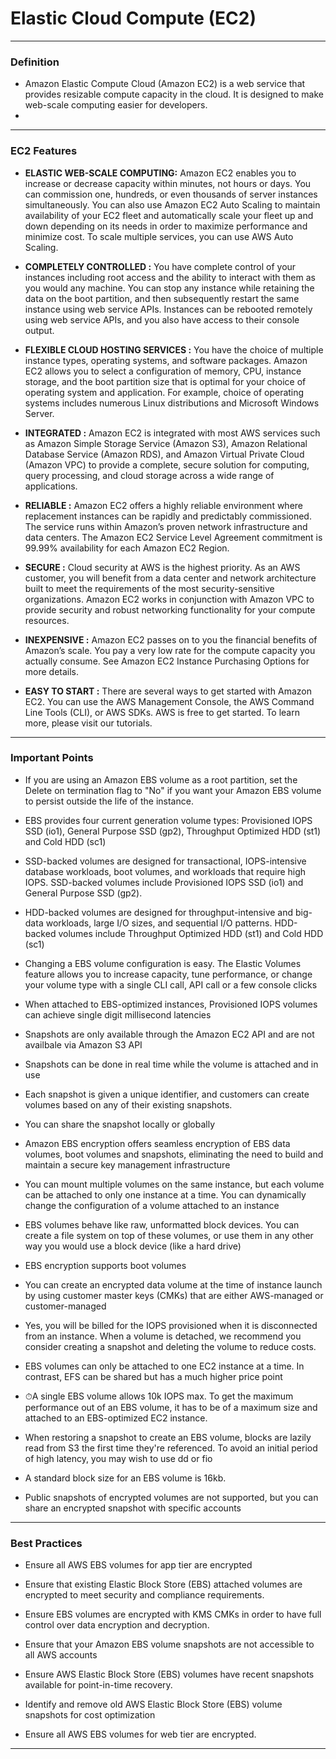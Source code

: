 
# Elastic Cloud Compute (EC2) 
***
### **Definition** 

-   Amazon Elastic Compute Cloud (Amazon EC2) is a web service that provides resizable compute capacity in the cloud. It is designed to make web-scale computing easier for developers.
-   

***
### **EC2 Features** 

-   **ELASTIC WEB-SCALE COMPUTING:**  Amazon EC2 enables you to increase or decrease capacity within minutes, not hours or days. You can commission one, hundreds, or even thousands of server instances simultaneously. You can also use Amazon EC2 Auto Scaling to maintain availability of your EC2 fleet and automatically scale your fleet up and down depending on its needs in order to maximize performance and minimize cost. To scale multiple services, you can use AWS Auto Scaling.

-   **COMPLETELY CONTROLLED :** You have complete control of your instances including root access and the ability to interact with them as you would any machine. You can stop any instance while retaining the data on the boot partition, and then subsequently restart the same instance using web service APIs. Instances can be rebooted remotely using web service APIs, and you also have access to their console output.

-   **FLEXIBLE CLOUD HOSTING SERVICES :** You have the choice of multiple instance types, operating systems, and software packages. Amazon EC2 allows you to select a configuration of memory, CPU, instance storage, and the boot partition size that is optimal for your choice of operating system and application. For example, choice of operating systems includes numerous Linux distributions and Microsoft Windows Server.

-   **INTEGRATED :** Amazon EC2 is integrated with most AWS services such as Amazon Simple Storage Service (Amazon S3), Amazon Relational Database Service (Amazon RDS), and Amazon Virtual Private Cloud (Amazon VPC) to provide a complete, secure solution for computing, query processing, and cloud storage across a wide range of applications.

-   **RELIABLE :** Amazon EC2 offers a highly reliable environment where replacement instances can be rapidly and predictably commissioned. The service runs within Amazon’s proven network infrastructure and data centers. The Amazon EC2 Service Level Agreement commitment is 99.99% availability for each Amazon EC2 Region.

-   **SECURE :** Cloud security at AWS is the highest priority. As an AWS customer, you will benefit from a data center and network architecture built to meet the requirements of the most security-sensitive organizations. Amazon EC2 works in conjunction with Amazon VPC to provide security and robust networking functionality for your compute resources.

-   **INEXPENSIVE :** Amazon EC2 passes on to you the financial benefits of Amazon’s scale. You pay a very low rate for the compute capacity you actually consume. See Amazon EC2 Instance Purchasing Options for more details.

-   **EASY TO START :** There are several ways to get started with Amazon EC2. You can use the AWS Management Console, the AWS Command Line Tools (CLI), or AWS SDKs. AWS is free to get started. To learn more, please visit our tutorials.


***
### **Important Points** 
-   If you are using an Amazon EBS volume as a root partition, set the Delete on termination flag to "No" if you want your Amazon EBS volume to persist outside the life of the instance.
    
-   EBS provides four current generation volume types: Provisioned IOPS SSD (io1), General Purpose SSD (gp2), Throughput Optimized HDD (st1) and Cold HDD (sc1)
    
-   SSD-backed volumes are designed for transactional, IOPS-intensive database workloads, boot volumes, and workloads that require high IOPS. SSD-backed volumes include Provisioned IOPS SSD (io1) and General Purpose SSD (gp2).
    
-   HDD-backed volumes are designed for throughput-intensive and big-data workloads, large I/O sizes, and sequential I/O patterns. HDD-backed volumes include Throughput Optimized HDD (st1) and Cold HDD (sc1)
    
-   Changing a EBS volume configuration is easy. The Elastic Volumes feature allows you to increase capacity, tune performance, or change your volume type with a single CLI call, API call or a few console clicks
    
-   When attached to EBS-optimized instances, Provisioned IOPS volumes can achieve single digit millisecond latencies
    
-   Snapshots are only available through the Amazon EC2 API and are not availbale via Amazon S3 API
    
-   Snapshots can be done in real time while the volume is attached and in use
    
-   Each snapshot is given a unique identifier, and customers can create volumes based on any of their existing snapshots.
    
-   You can share the snapshot locally or globally
    
-   Amazon EBS encryption offers seamless encryption of EBS data volumes, boot volumes and snapshots, eliminating the need to build and maintain a secure key management infrastructure
    
-   You can mount multiple volumes on the same instance, but each volume can be attached to only one instance at a time. You can dynamically change the configuration of a volume attached to an instance

-   EBS volumes behave like raw, unformatted block devices. You can create a file system on top of these volumes, or use them in any other way you would use a block device (like a hard drive)

-   EBS encryption supports boot volumes

-   You can create an encrypted data volume at the time of instance launch by using customer master keys (CMKs) that are either AWS-managed or customer-managed

-   Yes, you will be billed for the IOPS provisioned when it is disconnected from an instance. When a volume is detached, we recommend you consider creating a snapshot and deleting the volume to reduce costs.

-   EBS volumes can only be attached to one EC2 instance at a time. In contrast, EFS can be shared but has a much higher price point

-   ⏱A single EBS volume allows 10k IOPS max. To get the maximum performance out of an EBS volume, it has to be of a maximum size and attached to an EBS-optimized EC2 instance.

-   When restoring a snapshot to create an EBS volume, blocks are lazily read from S3 the first time they're referenced. To avoid an initial period of high latency, you may wish to use dd or fio

-   A standard block size for an EBS volume is 16kb.
  
-   Public snapshots of encrypted volumes are not supported, but you can share an encrypted snapshot with specific accounts


***
### **Best Practices** 

-   Ensure all AWS EBS volumes for app tier are encrypted

-   Ensure that existing Elastic Block Store (EBS) attached volumes are encrypted to meet security and compliance requirements.

-   Ensure EBS volumes are encrypted with KMS CMKs in order to have full control over data encryption and decryption.

-   Ensure that your Amazon EBS volume snapshots are not accessible to all AWS accounts

-   Ensure AWS Elastic Block Store (EBS) volumes have recent snapshots available for point-in-time recovery.

-   Identify and remove old AWS Elastic Block Store (EBS) volume snapshots for cost optimization

-   Ensure all AWS EBS volumes for web tier are encrypted.
***
